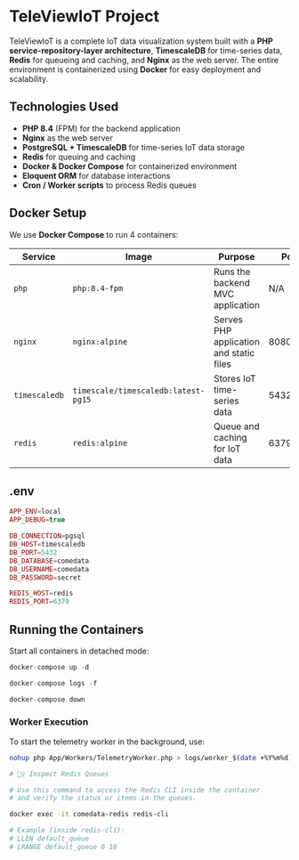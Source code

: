 # TeleViewIoT Project

TeleViewIoT is a complete IoT data visualization system built with a **PHP service-repository-layer architecture**, **TimescaleDB** for time-series data, **Redis** for queueing and caching, and **Nginx** as the web server. The entire environment is containerized using **Docker** for easy deployment and scalability.

## Technologies Used

- **PHP 8.4** (FPM) for the backend application  
- **Nginx** as the web server  
- **PostgreSQL + TimescaleDB** for time-series IoT data storage  
- **Redis** for queuing and caching  
- **Docker & Docker Compose** for containerized environment  
- **Eloquent ORM** for database interactions  
- **Cron / Worker scripts** to process Redis queues 

## Docker Setup

We use **Docker Compose** to run 4 containers:

| Service          | Image                           | Purpose                                           | Ports           |
|-----------------|---------------------------------|-------------------------------------------------|----------------|
| `php`           | `php:8.4-fpm`                  | Runs the backend MVC application               | N/A            |
| `nginx`         | `nginx:alpine`                  | Serves PHP application and static files       | 8080:80        |
| `timescaledb`   | `timescale/timescaledb:latest-pg15` | Stores IoT time-series data                    | 5432:5432      |
| `redis`         | `redis:alpine`                  | Queue and caching for IoT data                 | 6379:6379      |

## .env
```php
APP_ENV=local
APP_DEBUG=true

DB_CONNECTION=pgsql
DB_HOST=timescaledb
DB_PORT=5432
DB_DATABASE=comedata
DB_USERNAME=comedata
DB_PASSWORD=secret

REDIS_HOST=redis
REDIS_PORT=6379
```

## Running the Containers
Start all containers in detached mode:

```php
docker-compose up -d
```

```php
docker-compose logs -f
```

```php
docker-compose down
```

### Worker Execution

To start the telemetry worker in the background, use:

```bash
nohup php App/Workers/TelemetryWorker.php > logs/worker_$(date +%Y%m%d).log 2>&1 &

# 🕵️‍♀️ Inspect Redis Queues

# Use this command to access the Redis CLI inside the container
# and verify the status or items in the queues.

docker exec -it comedata-redis redis-cli

# Example (inside redis-cli):
# LLEN default_queue 
# LRANGE default_queue 0 10
